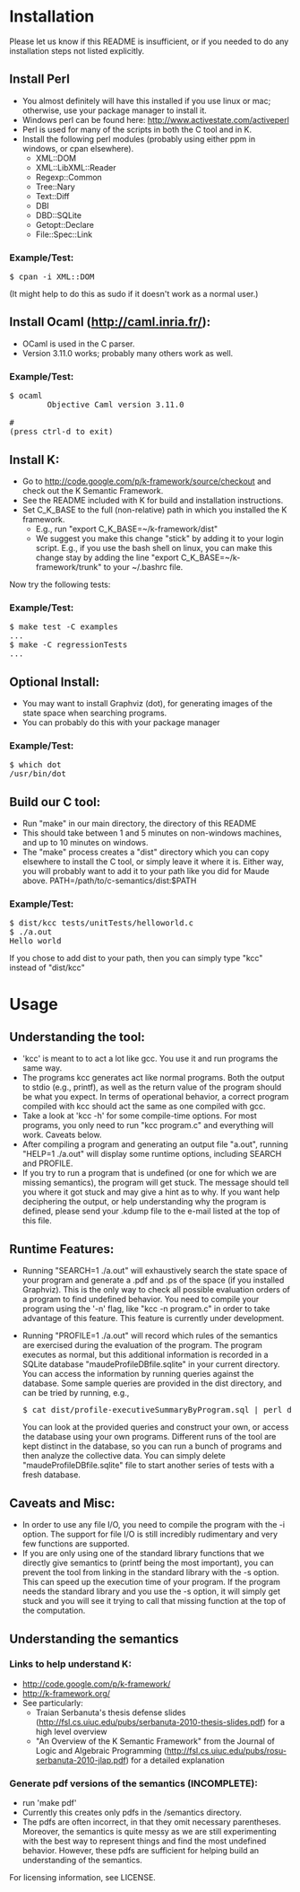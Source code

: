 # Installation

Please let us know if this README is insufficient, or if you needed to do any
installation steps not listed explicitly.

## Install Perl
- You almost definitely will have this installed if you use linux or mac;
  otherwise, use your package manager to install it.
- Windows perl can be found here: http://www.activestate.com/activeperl
- Perl is used for many of the scripts in both the C tool and in K.
- Install the following perl modules (probably using either ppm in windows, or
  cpan elsewhere).
    - XML::DOM
    - XML::LibXML::Reader
    - Regexp::Common
    - Tree::Nary
    - Text::Diff
    - DBI
    - DBD::SQLite
    - Getopt::Declare
    - File::Spec::Link

### Example/Test:
<pre>
$ cpan -i XML::DOM
</pre>

(It might help to do this as sudo if it doesn't work as a normal user.)

## Install Ocaml (http://caml.inria.fr/):
- OCaml is used in the C parser.
- Version 3.11.0 works; probably many others work as well.

### Example/Test:
<pre>
$ ocaml
        Objective Caml version 3.11.0

# 
(press ctrl-d to exit)
</pre>

## Install K:
- Go to http://code.google.com/p/k-framework/source/checkout and check out the
  K Semantic Framework.
- See the README included with K for build and installation instructions.
- Set C_K_BASE to the full (non-relative) path in which you installed the K
  framework.
    - E.g., run "export C_K_BASE=~/k-framework/dist"
    - We suggest you make this change "stick" by adding it to your login
      script.  E.g., if you use the bash shell on linux, you can make this
      change stay by adding the line "export C_K_BASE=~/k-framework/trunk" to
      your ~/.bashrc file.

Now try the following tests:

### Example/Test:
<pre>
$ make test -C examples
...
$ make -C regressionTests
...
</pre>

## Optional Install:
- You may want to install Graphviz (dot), for generating images of the state
  space when searching programs.
- You can probably do this with your package manager
      
### Example/Test:
<pre>
$ which dot
/usr/bin/dot
</pre>

## Build our C tool:
- Run "make" in our main directory, the directory of this README
- This should take between 1 and 5 minutes on non-windows machines, and up to
  10 minutes on windows.
- The "make" process creates a "dist" directory which you can copy elsewhere to
  install the C tool, or simply leave it where it is. Either way, you will
  probably want to add it to your path like you did for Maude above.
  PATH=/path/to/c-semantics/dist:$PATH
      

### Example/Test:
<pre>
$ dist/kcc tests/unitTests/helloworld.c
$ ./a.out 
Hello world
</pre>

If you chose to add dist to your path, then you can simply type "kcc" instead
of "dist/kcc"

# Usage
      
## Understanding the tool:
- 'kcc' is meant to to act a lot like gcc.  You use it and run programs the
  same way.
- The programs kcc generates act like normal programs.  Both the output to
  stdio (e.g., printf), as well as the return value of the program should be
  what you expect.  In terms of operational behavior, a correct program
  compiled with kcc should act the same as one compiled with gcc.
- Take a look at 'kcc -h' for some compile-time options.  For most programs,
  you only need to run "kcc program.c" and everything will work.  Caveats
  below.
- After compiling a program and generating an output file "a.out", running
  "HELP=1 ./a.out" will display some runtime options, including SEARCH and
  PROFILE.
- If you try to run a program that is undefined (or one for which we are
  missing semantics), the program will get stuck.  The message should tell you
  where it got stuck and may give a hint as to why.  If you want help
  deciphering the output, or help understanding why the program is defined,
  please send your .kdump file to the e-mail listed at the top of this file.
      
## Runtime Features:
- Running "SEARCH=1 ./a.out" will exhaustively search the state space of your
  program and generate a .pdf and .ps of the space (if you installed Graphviz).
  This is the only way to check all possible evaluation orders of a program to
  find undefined behavior.  You need to compile your program using the '-n'
  flag, like "kcc -n program.c" in order to take advantage of this feature.
  This feature is currently under development.

- Running "PROFILE=1 ./a.out" will record which rules of the semantics are
  exercised during the evaluation of the program.  The program executes as
  normal, but this additional information is recorded in a SQLite database
  "maudeProfileDBfile.sqlite" in your current directory. You can access the
  information by running queries against the database. Some sample queries are
  provided in the dist directory, and can be tried by running, e.g., 
  <pre>
  $ cat dist/profile-executiveSummaryByProgram.sql | perl dist/accessProfiling.pl
  </pre>
  You can look at the provided queries and construct your own, or access the
  database using your own programs.  Different runs of the tool are kept
  distinct in the database, so you can run a bunch of programs and then analyze
  the collective data.  You can simply delete "maudeProfileDBfile.sqlite" file
  to start another series of tests with a fresh database.

## Caveats and Misc:
- In order to use any file I/O, you need to compile the program with the -i
  option.  The support for file I/O is still incredibly rudimentary and very
  few functions are supported.
- If you are only using one of the standard library functions that we directly
  give semantics to (printf being the most important), you can prevent the tool
  from linking in the standard library with the -s option.  This can speed up
  the execution time of your program.  If the program needs the standard
  library and you use the -s option, it will simply get stuck and you will see
  it trying to call that missing function at the top of the computation.

## Understanding the semantics

### Links to help understand K:
- http://code.google.com/p/k-framework/
- http://k-framework.org/ 
- See particularly:
    - Traian Serbanuta's thesis defense slides
      (http://fsl.cs.uiuc.edu/pubs/serbanuta-2010-thesis-slides.pdf) for a high
      level overview 
    - "An Overview of the K Semantic Framework" from the Journal of Logic and
      Algebraic Programming
      (http://fsl.cs.uiuc.edu/pubs/rosu-serbanuta-2010-jlap.pdf) for a detailed
      explanation
            
### Generate pdf versions of the semantics (INCOMPLETE):
- run 'make pdf'
- Currently this creates only pdfs in the /semantics directory.  
- The pdfs are often incorrect, in that they omit necessary parentheses.
  Moreover, the semantics is quite messy as we are still experimenting with the
  best way to represent things and find the most undefined behavior.  However,
  these pdfs are sufficient for helping build an understanding of the
  semantics.
      
For licensing information, see LICENSE.
